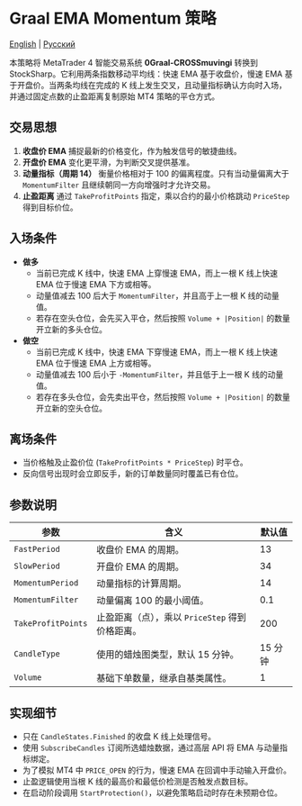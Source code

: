# Graal EMA Momentum 策略
[English](README.md) | [Русский](README_ru.md)

本策略将 MetaTrader 4 智能交易系统 **0Graal-CROSSmuvingi** 转换到 StockSharp。它利用两条指数移动平均线：快速 EMA 基于收盘价，慢速 EMA 基于开盘价。当两条均线在完成的 K 线上发生交叉，且动量指标确认方向时入场，并通过固定点数的止盈距离复制原始 MT4 策略的平仓方式。

## 交易思想

1. **收盘价 EMA** 捕捉最新的价格变化，作为触发信号的敏捷曲线。
2. **开盘价 EMA** 变化更平滑，为判断交叉提供基准。
3. **动量指标（周期 14）** 衡量价格相对于 100 的偏离程度。只有当动量偏离大于 `MomentumFilter` 且继续朝同一方向增强时才允许交易。
4. **止盈距离** 通过 `TakeProfitPoints` 指定，乘以合约的最小价格跳动 `PriceStep` 得到目标价位。

## 入场条件

- **做多**
  - 当前已完成 K 线中，快速 EMA 上穿慢速 EMA，而上一根 K 线上快速 EMA 位于慢速 EMA 下方或相等。
  - 动量值减去 100 后大于 `MomentumFilter`，并且高于上一根 K 线的动量值。
  - 若存在空头仓位，会先买入平仓，然后按照 `Volume + |Position|` 的数量开立新的多头仓位。
- **做空**
  - 当前已完成 K 线中，快速 EMA 下穿慢速 EMA，而上一根 K 线上快速 EMA 位于慢速 EMA 上方或相等。
  - 动量值减去 100 后小于 `-MomentumFilter`，并且低于上一根 K 线的动量值。
  - 若存在多头仓位，会先卖出平仓，然后按照 `Volume + |Position|` 的数量开立新的空头仓位。

## 离场条件

- 当价格触及止盈价位 (`TakeProfitPoints * PriceStep`) 时平仓。
- 反向信号出现时会立即反手，新的订单数量同时覆盖已有仓位。

## 参数说明

| 参数 | 含义 | 默认值 |
| --- | --- | --- |
| `FastPeriod` | 收盘价 EMA 的周期。 | 13 |
| `SlowPeriod` | 开盘价 EMA 的周期。 | 34 |
| `MomentumPeriod` | 动量指标的计算周期。 | 14 |
| `MomentumFilter` | 动量偏离 100 的最小阈值。 | 0.1 |
| `TakeProfitPoints` | 止盈距离（点），乘以 `PriceStep` 得到价格距离。 | 200 |
| `CandleType` | 使用的蜡烛图类型，默认 15 分钟。 | 15 分钟 |
| `Volume` | 基础下单数量，继承自基类属性。 | 1 |

## 实现细节

- 只在 `CandleStates.Finished` 的收盘 K 线上处理信号。
- 使用 `SubscribeCandles` 订阅所选蜡烛数据，通过高层 API 将 EMA 与动量指标绑定。
- 为了模拟 MT4 中 `PRICE_OPEN` 的行为，慢速 EMA 在回调中手动输入开盘价。
- 止盈逻辑使用当根 K 线的最高价和最低价检测是否触发点数目标。
- 在启动阶段调用 `StartProtection()`，以避免策略启动时存在未预期仓位。
